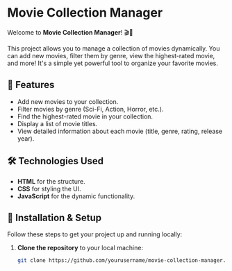# Movie Collection Manager

Welcome to **Movie Collection Manager**! 🎬🍿

This project allows you to manage a collection of movies dynamically. You can add new movies, filter them by genre, view the highest-rated movie, and more! It's a simple yet powerful tool to organize your favorite movies.

## 📌 Features

- Add new movies to your collection.
- Filter movies by genre (Sci-Fi, Action, Horror, etc.).
- Find the highest-rated movie in your collection.
- Display a list of movie titles.
- View detailed information about each movie (title, genre, rating, release year).
  
## 🛠️ Technologies Used

- **HTML** for the structure.
- **CSS** for styling the UI.
- **JavaScript** for the dynamic functionality.
  
## 🔧 Installation & Setup

Follow these steps to get your project up and running locally:

1. **Clone the repository** to your local machine:
   ```bash
   git clone https://github.com/yourusername/movie-collection-manager.git
